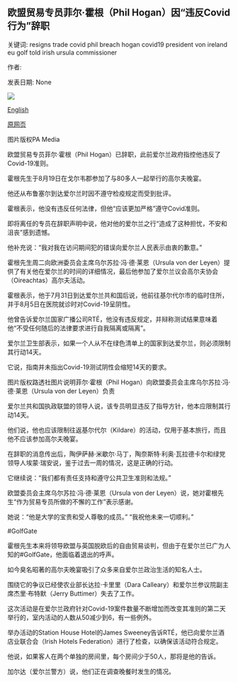 ## 欧盟贸易专员菲尔·霍根（Phil Hogan）因“违反Covid行为”辞职

关键词: resigns trade covid phil breach hogan covid19 president von ireland eu golf told irish ursula commissioner

作者: 

发表日期: None

![](https://ichef.bbci.co.uk/news/1024/branded_news/1594A/production/_108749388_tv056400224.jpg)

[English](EU%20trade%20commissioner%20Phil%20Hogan%20resigns%20over%20%27Covid%20breach%27.md)

[原网页](https://www.bbc.com/news/world-europe-53923052)

图片版权PA Media

欧盟贸易专员菲尔·霍根（Phil Hogan）已辞职，此前爱尔兰政府指控他违反了Covid-19准则。

霍根先生于8月19日在戈尔韦郡参加了与80多人一起举行的高尔夫晚宴。

他还从布鲁塞尔到达爱尔兰时因不遵守检疫规定而受到批评。

霍根表示，他没有违反任何法律，但他“应该更加严格”遵守Covid准则。

即将离任的专员在辞职声明中说，他对他的爱尔兰之行“造成了这种担忧，不安和沮丧”感到遗憾。

他补充说：“我对我在访问期间犯的错误向爱尔兰人民表示由衷的歉意。”

霍根先生周二向欧洲委员会主席乌尔苏拉·冯·德·莱恩（Ursula von der Leyen）提供了有关他在爱尔兰的时间的详细情况，最后他参加了爱尔兰议会高尔夫协会（Oireachtas）高尔夫活动。

霍根表示，他于7月31日到达爱尔兰共和国后说，他前往基尔代尔市的临时住所，并于8月5日在医院就诊时对Covid-19呈阴性。

他曾告诉爱尔兰国家广播公司RTÉ，他没有违反规定，并辩称测试结果意味着他“不受任何随后的法律要求进行自我隔离或隔离”。

爱尔兰卫生部表示，如果一个人从不在绿色清单上的国家到达爱尔兰，则必须限制其行动14天。

它说，指南并未指出Covid-19测试阴性会缩短14天的要求。

图片版权路透社图片说明菲尔·霍根（Phil Hogan）向欧盟委员会主席乌尔苏拉·冯·德·莱恩（Ursula von der Leyen）负责

爱尔兰共和国执政联盟的领导人说，该专员明显违反了指导方针，他本应限制其行动14天。

他们说，他也应该限制往返基尔代尔（Kildare）的活动，仅用于基本旅行，而且他不应该参加高尔夫晚宴。

在辞职的消息传出后，陶伊萨赫·米歇尔·马丁，陶奈斯特·利奥·瓦拉德卡尔和绿党领导人埃蒙·瑞安说，鉴于过去一周的情况，这是正确的行动。

它继续说：“我们都有责任支持和遵守公共卫生准则和法规。”

欧盟委员会主席乌尔苏拉·冯·德·莱恩（Ursula von der Leyen）说，她对霍根先生“作为贸易专员所做的不懈的工作”表示感谢。

她说：“他是大学的宝贵和受人尊敬的成员。” “我祝他未来一切顺利。”

\#GolfGate

霍根先生本来将领导欧盟与英国脱欧后的自由贸易谈判，但由于在爱尔兰已广为人知的\#GolfGate，他面临着退出的呼声。

如今臭名昭著的高尔夫晚宴吸引了众多来自爱尔兰政治生活的知名人士。

围绕它的争议已经使农业部长达拉·卡里里（Dara Calleary）和爱尔兰参议院副主席杰里·布特默（Jerry Buttimer）失去了工作。

这次活动是在爱尔兰政府针对Covid-19案件数量不断增加而改变其准则的第二天举行的，室内活动的人数从50减少到6，有一些例外。

举办活动的Station House Hotel的James Sweeney告诉RTÉ，他已向爱尔兰酒店业联合会（Irish Hotels Federation）进行了检查，以确保该活动符合规定。

他说，如果客人在两个单独的房间里，每个房间少于50人，那将是他的告诉。

加尔达（爱尔兰警方）说，他们正在调查晚餐时发生的情况。
